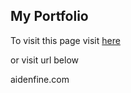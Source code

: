 ## My Portfolio

To visit this page visit [here](aidenfine.com/)

or visit url below

aidenfine.com
